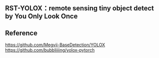 ## RST-YOLOX：remote sensing tiny object detect by You Only Look Once

## Reference
https://github.com/Megvii-BaseDetection/YOLOX
https://github.com/bubbliiiing/yolox-pytorch
